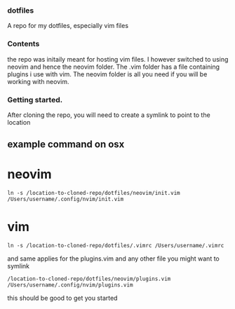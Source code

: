 ### dotfiles
A repo for my dotfiles, especially vim files

### Contents
the repo was initaily meant for hosting vim files.
I however switched to using neovim and hence the neovim folder.
The .vim folder has a file containing plugins i use with vim. 
The neovim folder is all you need if you will be working with neovim.

### Getting started.
After cloning the repo, you will need to create a symlink to point to the
location

## example command on osx
# neovim
`ln -s /location-to-cloned-repo/dotfiles/neovim/init.vim  /Users/username/.config/nvim/init.vim`

# vim 
`ln -s /location-to-cloned-repo/dotfiles/.vimrc /Users/username/.vimrc`

and same applies for the plugins.vim and any other file you might want to
symlink

`/location-to-cloned-repo/dotfiles/neovim/plugins.vim  /Users/username/.config/nvim/plugins.vim`

this should be good to get you started



